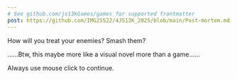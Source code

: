 ```yaml
---
# See github.com/js13kGames/games for supported frontmatter
post: https://github.com/IMG25522/4JS13K_2025/blob/main/Post-mortem.md
---
```

How will you treat your enemies? Smash them?

......Btw, this maybe more like a visual novel more than a game......

Always use mouse click to continue.